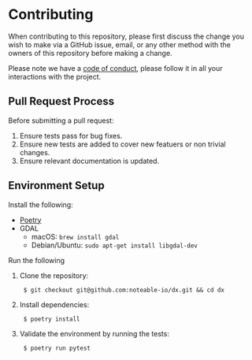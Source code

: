 # Contributing

When contributing to this repository, please first discuss the change you wish to make via a GitHub issue,
email, or any other method with the owners of this repository before making a change. 

Please note we have a [code of conduct](./CODE_OF_CONDUCT.md), please follow it in all your interactions with the project.

## Pull Request Process

Before submitting a pull request:

1. Ensure tests pass for bug fixes.
2. Ensure new tests are added to cover new featuers or non trivial changes.
3. Ensure relevant documentation is updated.

## Environment Setup

Install the following:

* [Poetry](https://python-poetry.org/docs/#installation)
* GDAL
    * macOS: `brew install gdal`
    * Debian/Ubuntu: `sudo apt-get install libgdal-dev`

Run the following

1. Clone the repository:

        $ git checkout git@github.com:noteable-io/dx.git && cd dx

2. Install dependencies:

        $ poetry install

3. Validate the environment by running the tests:

        $ poetry run pytest
